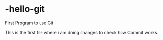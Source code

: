 # -hello-git
First Program to use Git

This is the first file where i am doing changes to check how Commit works.
